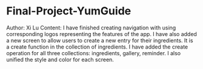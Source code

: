 # Final-Project-YumGuide

Author: Xi Lu
Content: I have finished creating navigation with using corresponding logos representing the features of the app. I have also added a new screen to allow users to create a new entry for their ingredients. It is a create function in the collection of ingredients.
I have added the create operation for all three collections: ingredients, gallery, reminder. I also unified the style and color for each screen.
